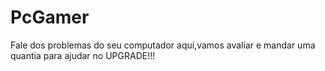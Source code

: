 # PcGamer
Fale dos problemas do seu computador aqui,vamos avaliar e mandar uma quantia para ajudar no UPGRADE!!!

